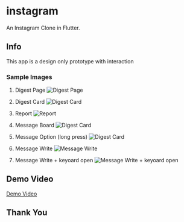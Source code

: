 # instagram

An Instagram Clone in Flutter.

## Info
This app is a design only prototype with interaction

### Sample Images

1. Digest Page 
![Digest Page](samples/digest_page.jpg)

2. Digest Card
![Digest Card](samples/digest_card_options.jpg)

3. Report
![Report](samples/report.jpg)

4. Message Board
![Digest Card](samples/message_board.jpg)

5. Message Option (long press)
![Digest Card](samples/message_options.jpg)

6. Message Write
![Message Write](samples/write_message.jpg)

7. Message Write + keyoard open
![Message Write + keyoard open](samples/open_keyboard_message.jpg)


## Demo Video

[Demo Video](samples/demo_video.mp4)

## Thank You

